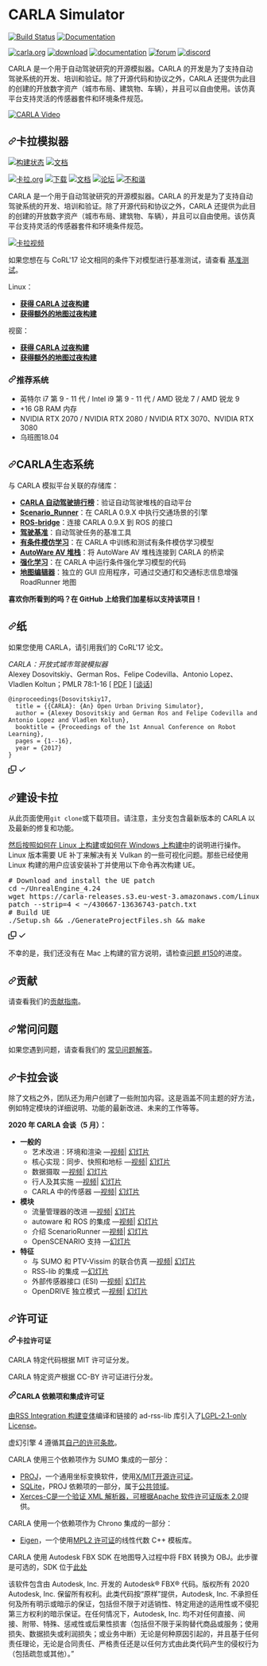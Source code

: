 CARLA Simulator
===============

[![Build Status](https://travis-ci.org/carla-simulator/carla.svg?branch=master)](https://travis-ci.org/carla-simulator/carla)
[![Documentation](https://readthedocs.org/projects/carla/badge/?version=latest)](http://carla.readthedocs.io)

[![carla.org](Docs/img/btn/web.png)](http://carla.org)
[![download](Docs/img/btn/download.png)](https://github.com/carla-simulator/carla/blob/master/Docs/download.md)
[![documentation](Docs/img/btn/docs.png)](http://carla.readthedocs.io)
[![forum](Docs/img/btn/forum.png)](https://github.com/carla-simulator/carla/discussions)
[![discord](Docs/img/btn/chat.png)](https://discord.gg/8kqACuC)

CARLA 是一个用于自动驾驶研究的开源模拟器。CARLA 的开发是为了支持自动驾驶系统的开发、培训和验证。除了开源代码和协议之外，CARLA 还提供为此目的创建的开放数字资产（城市布局、建筑物、车辆），并且可以自由使用。该仿真平台支持灵活的传感器套件和环境条件规范。

[![CARLA Video](Docs/img/video_thumbnail_0910.jpg)](https://www.youtube.com/watch?v=7jej46ALVRE)

<div class="Box-sc-g0xbh4-0 bJMeLZ js-snippet-clipboard-copy-unpositioned" data-hpc="true"><article class="markdown-body entry-content container-lg" itemprop="text"><h1 tabindex="-1" dir="auto"><a id="user-content-carla-simulator" class="anchor" aria-hidden="true" tabindex="-1" href="#carla-simulator"><svg class="octicon octicon-link" viewBox="0 0 16 16" version="1.1" width="16" height="16" aria-hidden="true"><path d="m7.775 3.275 1.25-1.25a3.5 3.5 0 1 1 4.95 4.95l-2.5 2.5a3.5 3.5 0 0 1-4.95 0 .751.751 0 0 1 .018-1.042.751.751 0 0 1 1.042-.018 1.998 1.998 0 0 0 2.83 0l2.5-2.5a2.002 2.002 0 0 0-2.83-2.83l-1.25 1.25a.751.751 0 0 1-1.042-.018.751.751 0 0 1-.018-1.042Zm-4.69 9.64a1.998 1.998 0 0 0 2.83 0l1.25-1.25a.751.751 0 0 1 1.042.018.751.751 0 0 1 .018 1.042l-1.25 1.25a3.5 3.5 0 1 1-4.95-4.95l2.5-2.5a3.5 3.5 0 0 1 4.95 0 .751.751 0 0 1-.018 1.042.751.751 0 0 1-1.042.018 1.998 1.998 0 0 0-2.83 0l-2.5 2.5a1.998 1.998 0 0 0 0 2.83Z"></path></svg></a><font style="vertical-align: inherit;"><font style="vertical-align: inherit;">卡拉模拟器</font></font></h1>
<p dir="auto"><a href="https://travis-ci.org/carla-simulator/carla" rel="nofollow"><img src="https://camo.githubusercontent.com/c27e39d83021f97dd6794e94f0d22876aeabcf81f5e0bcfa579dcfdb2bdcc415/68747470733a2f2f7472617669732d63692e6f72672f6361726c612d73696d756c61746f722f6361726c612e7376673f6272616e63683d6d6173746572" alt="构建状态" data-canonical-src="https://travis-ci.org/carla-simulator/carla.svg?branch=master" style="max-width: 100%;"></a>
<a href="http://carla.readthedocs.io" rel="nofollow"><img src="https://camo.githubusercontent.com/28f6fa2ec4916eb726e17cdd4879c439a751c18b4357104ec545f7ffeebab63f/68747470733a2f2f72656164746865646f63732e6f72672f70726f6a656374732f6361726c612f62616467652f3f76657273696f6e3d6c6174657374" alt="文档" data-canonical-src="https://readthedocs.org/projects/carla/badge/?version=latest" style="max-width: 100%;"></a></p>
<p dir="auto"><a href="http://carla.org" rel="nofollow"><img src="/carla-simulator/carla/raw/master/Docs/img/btn/web.png" alt="卡拉.org" style="max-width: 100%;"></a>
<a href="https://github.com/carla-simulator/carla/blob/master/Docs/download.md"><img src="/carla-simulator/carla/raw/master/Docs/img/btn/download.png" alt="下载" style="max-width: 100%;"></a>
<a href="http://carla.readthedocs.io" rel="nofollow"><img src="/carla-simulator/carla/raw/master/Docs/img/btn/docs.png" alt="文档" style="max-width: 100%;"></a>
<a href="https://github.com/carla-simulator/carla/discussions"><img src="/carla-simulator/carla/raw/master/Docs/img/btn/forum.png" alt="论坛" style="max-width: 100%;"></a>
<a href="https://discord.gg/8kqACuC" rel="nofollow"><img src="/carla-simulator/carla/raw/master/Docs/img/btn/chat.png" alt="不和谐" style="max-width: 100%;"></a></p>
<p dir="auto"><font style="vertical-align: inherit;"><font style="vertical-align: inherit;">CARLA 是一个用于自动驾驶研究的开源模拟器。</font><font style="vertical-align: inherit;">CARLA 的开发是为了支持自动驾驶系统的开发、培训和验证。</font><font style="vertical-align: inherit;">除了开源代码和协议之外，CARLA 还提供为此目的创建的开放数字资产（城市布局、建筑物、车辆），并且可以自由使用。</font><font style="vertical-align: inherit;">该仿真平台支持灵活的传感器套件和环境条件规范。</font></font></p>
<p dir="auto"><a href="https://www.youtube.com/watch?v=7jej46ALVRE" rel="nofollow"><img src="/carla-simulator/carla/raw/master/Docs/img/video_thumbnail_0910.jpg" alt="卡拉视频" style="max-width: 100%;"></a></p>
<p dir="auto"><font style="vertical-align: inherit;"><font style="vertical-align: inherit;">如果您想在与 CoRL'17 论文相同的条件下对模型进行基准测试，请查看
</font></font><a href="https://github.com/carla-simulator/driving-benchmarks"><font style="vertical-align: inherit;"><font style="vertical-align: inherit;">基准测试</font></font></a><font style="vertical-align: inherit;"><font style="vertical-align: inherit;">。</font></font></p>
<p dir="auto"><font style="vertical-align: inherit;"><font style="vertical-align: inherit;">Linux：</font></font></p>
<ul dir="auto">
<li><a href="http://carla-releases.s3.amazonaws.com/Linux/Dev/CARLA_Latest.tar.gz" rel="nofollow"><strong><font style="vertical-align: inherit;"><font style="vertical-align: inherit;">获得 CARLA 过夜构建</font></font></strong></a></li>
<li><a href="http://carla-releases.s3.amazonaws.com/Linux/Dev/AdditionalMaps_Latest.tar.gz" rel="nofollow"><strong><font style="vertical-align: inherit;"><font style="vertical-align: inherit;">获得额外的地图过夜构建</font></font></strong></a></li>
</ul>
<p dir="auto"><font style="vertical-align: inherit;"><font style="vertical-align: inherit;">视窗：</font></font></p>
<ul dir="auto">
<li><a href="http://carla-releases.s3.amazonaws.com/Windows/Dev/CARLA_Latest.zip" rel="nofollow"><strong><font style="vertical-align: inherit;"><font style="vertical-align: inherit;">获得 CARLA 过夜构建</font></font></strong></a></li>
<li><a href="http://carla-releases.s3.amazonaws.com/Windows/Dev/AdditionalMaps_Latest.zip" rel="nofollow"><strong><font style="vertical-align: inherit;"><font style="vertical-align: inherit;">获得额外的地图过夜构建</font></font></strong></a></li>
</ul>
<h3 tabindex="-1" dir="auto"><a id="user-content-recommended-system" class="anchor" aria-hidden="true" tabindex="-1" href="#recommended-system"><svg class="octicon octicon-link" viewBox="0 0 16 16" version="1.1" width="16" height="16" aria-hidden="true"><path d="m7.775 3.275 1.25-1.25a3.5 3.5 0 1 1 4.95 4.95l-2.5 2.5a3.5 3.5 0 0 1-4.95 0 .751.751 0 0 1 .018-1.042.751.751 0 0 1 1.042-.018 1.998 1.998 0 0 0 2.83 0l2.5-2.5a2.002 2.002 0 0 0-2.83-2.83l-1.25 1.25a.751.751 0 0 1-1.042-.018.751.751 0 0 1-.018-1.042Zm-4.69 9.64a1.998 1.998 0 0 0 2.83 0l1.25-1.25a.751.751 0 0 1 1.042.018.751.751 0 0 1 .018 1.042l-1.25 1.25a3.5 3.5 0 1 1-4.95-4.95l2.5-2.5a3.5 3.5 0 0 1 4.95 0 .751.751 0 0 1-.018 1.042.751.751 0 0 1-1.042.018 1.998 1.998 0 0 0-2.83 0l-2.5 2.5a1.998 1.998 0 0 0 0 2.83Z"></path></svg></a><font style="vertical-align: inherit;"><font style="vertical-align: inherit;">推荐系统</font></font></h3>
<ul dir="auto">
<li><font style="vertical-align: inherit;"><font style="vertical-align: inherit;">英特尔 i7 第 9 - 11 代 / Intel i9 第 9 - 11 代 / AMD 锐龙 7 / AMD 锐龙 9</font></font></li>
<li><font style="vertical-align: inherit;"><font style="vertical-align: inherit;">+16 GB RAM 内存</font></font></li>
<li><font style="vertical-align: inherit;"><font style="vertical-align: inherit;">NVIDIA RTX 2070 / NVIDIA RTX 2080 / NVIDIA RTX 3070、NVIDIA RTX 3080</font></font></li>
<li><font style="vertical-align: inherit;"><font style="vertical-align: inherit;">乌班图18.04</font></font></li>
</ul>
<h2 tabindex="-1" dir="auto"><a id="user-content-carla-ecosystem" class="anchor" aria-hidden="true" tabindex="-1" href="#carla-ecosystem"><svg class="octicon octicon-link" viewBox="0 0 16 16" version="1.1" width="16" height="16" aria-hidden="true"><path d="m7.775 3.275 1.25-1.25a3.5 3.5 0 1 1 4.95 4.95l-2.5 2.5a3.5 3.5 0 0 1-4.95 0 .751.751 0 0 1 .018-1.042.751.751 0 0 1 1.042-.018 1.998 1.998 0 0 0 2.83 0l2.5-2.5a2.002 2.002 0 0 0-2.83-2.83l-1.25 1.25a.751.751 0 0 1-1.042-.018.751.751 0 0 1-.018-1.042Zm-4.69 9.64a1.998 1.998 0 0 0 2.83 0l1.25-1.25a.751.751 0 0 1 1.042.018.751.751 0 0 1 .018 1.042l-1.25 1.25a3.5 3.5 0 1 1-4.95-4.95l2.5-2.5a3.5 3.5 0 0 1 4.95 0 .751.751 0 0 1-.018 1.042.751.751 0 0 1-1.042.018 1.998 1.998 0 0 0-2.83 0l-2.5 2.5a1.998 1.998 0 0 0 0 2.83Z"></path></svg></a><font style="vertical-align: inherit;"><font style="vertical-align: inherit;">CARLA生态系统</font></font></h2>
<p dir="auto"><font style="vertical-align: inherit;"><font style="vertical-align: inherit;">与 CARLA 模拟平台关联的存储库：</font></font></p>
<ul dir="auto">
<li><a href="https://leaderboard.carla.org/" rel="nofollow"><strong><font style="vertical-align: inherit;"><font style="vertical-align: inherit;">CARLA 自动驾驶排行榜</font></font></strong></a><font style="vertical-align: inherit;"><font style="vertical-align: inherit;">：验证自动驾驶堆栈的自动平台</font></font></li>
<li><a href="https://github.com/carla-simulator/scenario_runner"><strong><font style="vertical-align: inherit;"><font style="vertical-align: inherit;">Scenario_Runner</font></font></strong></a><font style="vertical-align: inherit;"><font style="vertical-align: inherit;">：在 CARLA 0.9.X 中执行交通场景的引擎</font></font></li>
<li><a href="https://github.com/carla-simulator/ros-bridge"><strong><font style="vertical-align: inherit;"><font style="vertical-align: inherit;">ROS-bridge</font></font></strong></a><font style="vertical-align: inherit;"><font style="vertical-align: inherit;">：连接 CARLA 0.9.X 到 ROS 的接口</font></font></li>
<li><a href="https://github.com/carla-simulator/driving-benchmarks"><strong><font style="vertical-align: inherit;"><font style="vertical-align: inherit;">驾驶基准</font></font></strong></a><font style="vertical-align: inherit;"><font style="vertical-align: inherit;">：自动驾驶任务的基准工具</font></font></li>
<li><a href="https://github.com/felipecode/coiltraine"><strong><font style="vertical-align: inherit;"><font style="vertical-align: inherit;">有条件模仿学习</font></font></strong></a><font style="vertical-align: inherit;"><font style="vertical-align: inherit;">：在 CARLA 中训练和测试有条件模仿学习模型</font></font></li>
<li><a href="https://github.com/carla-simulator/carla-autoware"><strong><font style="vertical-align: inherit;"><font style="vertical-align: inherit;">AutoWare AV 堆栈</font></font></strong></a><font style="vertical-align: inherit;"><font style="vertical-align: inherit;">：将 AutoWare AV 堆栈连接到 CARLA 的桥梁</font></font></li>
<li><a href="https://github.com/carla-simulator/reinforcement-learning"><strong><font style="vertical-align: inherit;"><font style="vertical-align: inherit;">强化学习</font></font></strong></a><font style="vertical-align: inherit;"><font style="vertical-align: inherit;">：在 CARLA 中运行条件强化学习模型的代码</font></font></li>
<li><a href="https://github.com/carla-simulator/carla-map-editor"><strong><font style="vertical-align: inherit;"><font style="vertical-align: inherit;">地图编辑器</font></font></strong></a><font style="vertical-align: inherit;"><font style="vertical-align: inherit;">：独立的 GUI 应用程序，可通过交通灯和交通标志信息增强 RoadRunner 地图</font></font></li>
</ul>
<p dir="auto"><strong><font style="vertical-align: inherit;"><font style="vertical-align: inherit;">喜欢你所看到的吗？</font><font style="vertical-align: inherit;">在 GitHub 上给我们加星标以支持该项目！</font></font></strong></p>
<h2 tabindex="-1" dir="auto"><a id="user-content-paper" class="anchor" aria-hidden="true" tabindex="-1" href="#paper"><svg class="octicon octicon-link" viewBox="0 0 16 16" version="1.1" width="16" height="16" aria-hidden="true"><path d="m7.775 3.275 1.25-1.25a3.5 3.5 0 1 1 4.95 4.95l-2.5 2.5a3.5 3.5 0 0 1-4.95 0 .751.751 0 0 1 .018-1.042.751.751 0 0 1 1.042-.018 1.998 1.998 0 0 0 2.83 0l2.5-2.5a2.002 2.002 0 0 0-2.83-2.83l-1.25 1.25a.751.751 0 0 1-1.042-.018.751.751 0 0 1-.018-1.042Zm-4.69 9.64a1.998 1.998 0 0 0 2.83 0l1.25-1.25a.751.751 0 0 1 1.042.018.751.751 0 0 1 .018 1.042l-1.25 1.25a3.5 3.5 0 1 1-4.95-4.95l2.5-2.5a3.5 3.5 0 0 1 4.95 0 .751.751 0 0 1-.018 1.042.751.751 0 0 1-1.042.018 1.998 1.998 0 0 0-2.83 0l-2.5 2.5a1.998 1.998 0 0 0 0 2.83Z"></path></svg></a><font style="vertical-align: inherit;"><font style="vertical-align: inherit;">纸</font></font></h2>
<p dir="auto"><font style="vertical-align: inherit;"><font style="vertical-align: inherit;">如果您使用 CARLA，请引用我们的 CoRL'17 论文。</font></font></p>
<p dir="auto"><em><font style="vertical-align: inherit;"><font style="vertical-align: inherit;">CARLA：开放式城市驾驶模拟器</font></font></em><br><font style="vertical-align: inherit;"><font style="vertical-align: inherit;">Alexey Dosovitskiy、German Ros、Felipe Codevilla、Antonio Lopez、Vladlen Koltun；</font><font style="vertical-align: inherit;">PMLR 78:1-16 [ </font></font><a href="http://proceedings.mlr.press/v78/dosovitskiy17a/dosovitskiy17a.pdf" rel="nofollow"><font style="vertical-align: inherit;"><font style="vertical-align: inherit;">PDF</font></font></a><font style="vertical-align: inherit;"><font style="vertical-align: inherit;"> ] [</font></font><a href="https://www.youtube.com/watch?v=xfyK03MEZ9Q&amp;feature=youtu.be&amp;t=2h44m30s" rel="nofollow"><font style="vertical-align: inherit;"><font style="vertical-align: inherit;">谈话</font></font></a><font style="vertical-align: inherit;"><font style="vertical-align: inherit;">]</font></font></p>
<div class="snippet-clipboard-content notranslate position-relative overflow-auto"><pre class="notranslate"><code>@inproceedings{Dosovitskiy17,
  title = {{CARLA}: {An} Open Urban Driving Simulator},
  author = {Alexey Dosovitskiy and German Ros and Felipe Codevilla and Antonio Lopez and Vladlen Koltun},
  booktitle = {Proceedings of the 1st Annual Conference on Robot Learning},
  pages = {1--16},
  year = {2017}
}
</code></pre><div class="zeroclipboard-container">
    <clipboard-copy aria-label="Copy" class="ClipboardButton btn btn-invisible js-clipboard-copy m-2 p-0 tooltipped-no-delay d-flex flex-justify-center flex-items-center" data-copy-feedback="Copied!" data-tooltip-direction="w" value="@inproceedings{Dosovitskiy17,
  title = {{CARLA}: {An} Open Urban Driving Simulator},
  author = {Alexey Dosovitskiy and German Ros and Felipe Codevilla and Antonio Lopez and Vladlen Koltun},
  booktitle = {Proceedings of the 1st Annual Conference on Robot Learning},
  pages = {1--16},
  year = {2017}
}" tabindex="0" role="button">
      <svg aria-hidden="true" height="16" viewBox="0 0 16 16" version="1.1" width="16" data-view-component="true" class="octicon octicon-copy js-clipboard-copy-icon">
    <path d="M0 6.75C0 5.784.784 5 1.75 5h1.5a.75.75 0 0 1 0 1.5h-1.5a.25.25 0 0 0-.25.25v7.5c0 .138.112.25.25.25h7.5a.25.25 0 0 0 .25-.25v-1.5a.75.75 0 0 1 1.5 0v1.5A1.75 1.75 0 0 1 9.25 16h-7.5A1.75 1.75 0 0 1 0 14.25Z"></path><path d="M5 1.75C5 .784 5.784 0 6.75 0h7.5C15.216 0 16 .784 16 1.75v7.5A1.75 1.75 0 0 1 14.25 11h-7.5A1.75 1.75 0 0 1 5 9.25Zm1.75-.25a.25.25 0 0 0-.25.25v7.5c0 .138.112.25.25.25h7.5a.25.25 0 0 0 .25-.25v-7.5a.25.25 0 0 0-.25-.25Z"></path>
</svg>
      <svg aria-hidden="true" height="16" viewBox="0 0 16 16" version="1.1" width="16" data-view-component="true" class="octicon octicon-check js-clipboard-check-icon color-fg-success d-none">
    <path d="M13.78 4.22a.75.75 0 0 1 0 1.06l-7.25 7.25a.75.75 0 0 1-1.06 0L2.22 9.28a.751.751 0 0 1 .018-1.042.751.751 0 0 1 1.042-.018L6 10.94l6.72-6.72a.75.75 0 0 1 1.06 0Z"></path>
</svg>
    </clipboard-copy>
  </div></div>
<h2 tabindex="-1" dir="auto"><a id="user-content-building-carla" class="anchor" aria-hidden="true" tabindex="-1" href="#building-carla"><svg class="octicon octicon-link" viewBox="0 0 16 16" version="1.1" width="16" height="16" aria-hidden="true"><path d="m7.775 3.275 1.25-1.25a3.5 3.5 0 1 1 4.95 4.95l-2.5 2.5a3.5 3.5 0 0 1-4.95 0 .751.751 0 0 1 .018-1.042.751.751 0 0 1 1.042-.018 1.998 1.998 0 0 0 2.83 0l2.5-2.5a2.002 2.002 0 0 0-2.83-2.83l-1.25 1.25a.751.751 0 0 1-1.042-.018.751.751 0 0 1-.018-1.042Zm-4.69 9.64a1.998 1.998 0 0 0 2.83 0l1.25-1.25a.751.751 0 0 1 1.042.018.751.751 0 0 1 .018 1.042l-1.25 1.25a3.5 3.5 0 1 1-4.95-4.95l2.5-2.5a3.5 3.5 0 0 1 4.95 0 .751.751 0 0 1-.018 1.042.751.751 0 0 1-1.042.018 1.998 1.998 0 0 0-2.83 0l-2.5 2.5a1.998 1.998 0 0 0 0 2.83Z"></path></svg></a><font style="vertical-align: inherit;"><font style="vertical-align: inherit;">建设卡拉</font></font></h2>
<p dir="auto"><font style="vertical-align: inherit;"><font style="vertical-align: inherit;">从此页面使用</font></font><code>git clone</code><font style="vertical-align: inherit;"><font style="vertical-align: inherit;">或下载项目。</font><font style="vertical-align: inherit;">请注意，主分支包含最新版本的 CARLA 以及最新的修复和功能。</font></font></p>
<p dir="auto"><font style="vertical-align: inherit;"></font><a href="https://carla.readthedocs.io/en/latest/build_linux/" rel="nofollow"><font style="vertical-align: inherit;"><font style="vertical-align: inherit;">然后按照如何在 Linux 上构建</font></font></a><font style="vertical-align: inherit;"><font style="vertical-align: inherit;">或</font></font><a href="https://carla.readthedocs.io/en/latest/build_windows/" rel="nofollow"><font style="vertical-align: inherit;"><font style="vertical-align: inherit;">如何在 Windows 上构建中</font></font></a><font style="vertical-align: inherit;"><font style="vertical-align: inherit;">的说明进行操作</font><font style="vertical-align: inherit;">。</font></font><br><font style="vertical-align: inherit;"><font style="vertical-align: inherit;">
Linux 版本需要 UE 补丁来解决有关 Vulkan 的一些可视化问题。</font><font style="vertical-align: inherit;">那些已经使用 Linux 构建的用户应该安装补丁并使用以下命令再次构建 UE。</font></font></p>
<div class="highlight highlight-source-shell notranslate position-relative overflow-auto" dir="auto"><pre><span class="pl-c"><span class="pl-c">#</span> Download and install the UE patch  </span>
<span class="pl-c1">cd</span> <span class="pl-k">~</span>/UnrealEngine_4.24
wget https://carla-releases.s3.eu-west-3.amazonaws.com/Linux/UE_Patch/430667-13636743-patch.txt <span class="pl-k">~</span>/430667-13636743-patch.txt
patch --strip=4 <span class="pl-k">&lt;</span> <span class="pl-k">~</span>/430667-13636743-patch.txt
<span class="pl-c"><span class="pl-c">#</span> Build UE</span>
./Setup.sh <span class="pl-k">&amp;&amp;</span> ./GenerateProjectFiles.sh <span class="pl-k">&amp;&amp;</span> make</pre><div class="zeroclipboard-container">
    <clipboard-copy aria-label="Copy" class="ClipboardButton btn btn-invisible js-clipboard-copy m-2 p-0 tooltipped-no-delay d-flex flex-justify-center flex-items-center" data-copy-feedback="Copied!" data-tooltip-direction="w" value="# Download and install the UE patch  
cd ~/UnrealEngine_4.24
wget https://carla-releases.s3.eu-west-3.amazonaws.com/Linux/UE_Patch/430667-13636743-patch.txt ~/430667-13636743-patch.txt
patch --strip=4 < ~/430667-13636743-patch.txt
# Build UE
./Setup.sh &amp;&amp; ./GenerateProjectFiles.sh &amp;&amp; make" tabindex="0" role="button">
      <svg aria-hidden="true" height="16" viewBox="0 0 16 16" version="1.1" width="16" data-view-component="true" class="octicon octicon-copy js-clipboard-copy-icon">
    <path d="M0 6.75C0 5.784.784 5 1.75 5h1.5a.75.75 0 0 1 0 1.5h-1.5a.25.25 0 0 0-.25.25v7.5c0 .138.112.25.25.25h7.5a.25.25 0 0 0 .25-.25v-1.5a.75.75 0 0 1 1.5 0v1.5A1.75 1.75 0 0 1 9.25 16h-7.5A1.75 1.75 0 0 1 0 14.25Z"></path><path d="M5 1.75C5 .784 5.784 0 6.75 0h7.5C15.216 0 16 .784 16 1.75v7.5A1.75 1.75 0 0 1 14.25 11h-7.5A1.75 1.75 0 0 1 5 9.25Zm1.75-.25a.25.25 0 0 0-.25.25v7.5c0 .138.112.25.25.25h7.5a.25.25 0 0 0 .25-.25v-7.5a.25.25 0 0 0-.25-.25Z"></path>
</svg>
      <svg aria-hidden="true" height="16" viewBox="0 0 16 16" version="1.1" width="16" data-view-component="true" class="octicon octicon-check js-clipboard-check-icon color-fg-success d-none">
    <path d="M13.78 4.22a.75.75 0 0 1 0 1.06l-7.25 7.25a.75.75 0 0 1-1.06 0L2.22 9.28a.751.751 0 0 1 .018-1.042.751.751 0 0 1 1.042-.018L6 10.94l6.72-6.72a.75.75 0 0 1 1.06 0Z"></path>
</svg>
    </clipboard-copy>
  </div></div>
<p dir="auto"><font style="vertical-align: inherit;"><font style="vertical-align: inherit;">不幸的是，我们还没有在 Mac 上构建的官方说明，请检查</font></font><a href="https://github.com/carla-simulator/carla/issues/150" data-hovercard-type="issue" data-hovercard-url="/carla-simulator/carla/issues/150/hovercard"><font style="vertical-align: inherit;"><font style="vertical-align: inherit;">问题 #150</font></font></a><font style="vertical-align: inherit;"><font style="vertical-align: inherit;">的进度。</font></font></p>
<h2 tabindex="-1" dir="auto"><a id="user-content-contributing" class="anchor" aria-hidden="true" tabindex="-1" href="#contributing"><svg class="octicon octicon-link" viewBox="0 0 16 16" version="1.1" width="16" height="16" aria-hidden="true"><path d="m7.775 3.275 1.25-1.25a3.5 3.5 0 1 1 4.95 4.95l-2.5 2.5a3.5 3.5 0 0 1-4.95 0 .751.751 0 0 1 .018-1.042.751.751 0 0 1 1.042-.018 1.998 1.998 0 0 0 2.83 0l2.5-2.5a2.002 2.002 0 0 0-2.83-2.83l-1.25 1.25a.751.751 0 0 1-1.042-.018.751.751 0 0 1-.018-1.042Zm-4.69 9.64a1.998 1.998 0 0 0 2.83 0l1.25-1.25a.751.751 0 0 1 1.042.018.751.751 0 0 1 .018 1.042l-1.25 1.25a3.5 3.5 0 1 1-4.95-4.95l2.5-2.5a3.5 3.5 0 0 1 4.95 0 .751.751 0 0 1-.018 1.042.751.751 0 0 1-1.042.018 1.998 1.998 0 0 0-2.83 0l-2.5 2.5a1.998 1.998 0 0 0 0 2.83Z"></path></svg></a><font style="vertical-align: inherit;"><font style="vertical-align: inherit;">贡献</font></font></h2>
<p dir="auto"><font style="vertical-align: inherit;"><font style="vertical-align: inherit;">请查看我们的</font></font><a href="https://carla.readthedocs.io/en/latest/cont_contribution_guidelines/" rel="nofollow"><font style="vertical-align: inherit;"><font style="vertical-align: inherit;">贡献指南</font></font></a><font style="vertical-align: inherit;"><font style="vertical-align: inherit;">。</font></font></p>
<h2 tabindex="-1" dir="auto"><a id="user-content-faq" class="anchor" aria-hidden="true" tabindex="-1" href="#faq"><svg class="octicon octicon-link" viewBox="0 0 16 16" version="1.1" width="16" height="16" aria-hidden="true"><path d="m7.775 3.275 1.25-1.25a3.5 3.5 0 1 1 4.95 4.95l-2.5 2.5a3.5 3.5 0 0 1-4.95 0 .751.751 0 0 1 .018-1.042.751.751 0 0 1 1.042-.018 1.998 1.998 0 0 0 2.83 0l2.5-2.5a2.002 2.002 0 0 0-2.83-2.83l-1.25 1.25a.751.751 0 0 1-1.042-.018.751.751 0 0 1-.018-1.042Zm-4.69 9.64a1.998 1.998 0 0 0 2.83 0l1.25-1.25a.751.751 0 0 1 1.042.018.751.751 0 0 1 .018 1.042l-1.25 1.25a3.5 3.5 0 1 1-4.95-4.95l2.5-2.5a3.5 3.5 0 0 1 4.95 0 .751.751 0 0 1-.018 1.042.751.751 0 0 1-1.042.018 1.998 1.998 0 0 0-2.83 0l-2.5 2.5a1.998 1.998 0 0 0 0 2.83Z"></path></svg></a><font style="vertical-align: inherit;"><font style="vertical-align: inherit;">常问问题</font></font></h2>
<p dir="auto"><font style="vertical-align: inherit;"><font style="vertical-align: inherit;">如果您遇到问题，请查看我们的
</font></font><a href="https://carla.readthedocs.io/en/latest/build_faq/" rel="nofollow"><font style="vertical-align: inherit;"><font style="vertical-align: inherit;">常见问题解答</font></font></a><font style="vertical-align: inherit;"><font style="vertical-align: inherit;">。</font></font></p>
<h2 tabindex="-1" dir="auto"><a id="user-content-carla-talks" class="anchor" aria-hidden="true" tabindex="-1" href="#carla-talks"><svg class="octicon octicon-link" viewBox="0 0 16 16" version="1.1" width="16" height="16" aria-hidden="true"><path d="m7.775 3.275 1.25-1.25a3.5 3.5 0 1 1 4.95 4.95l-2.5 2.5a3.5 3.5 0 0 1-4.95 0 .751.751 0 0 1 .018-1.042.751.751 0 0 1 1.042-.018 1.998 1.998 0 0 0 2.83 0l2.5-2.5a2.002 2.002 0 0 0-2.83-2.83l-1.25 1.25a.751.751 0 0 1-1.042-.018.751.751 0 0 1-.018-1.042Zm-4.69 9.64a1.998 1.998 0 0 0 2.83 0l1.25-1.25a.751.751 0 0 1 1.042.018.751.751 0 0 1 .018 1.042l-1.25 1.25a3.5 3.5 0 1 1-4.95-4.95l2.5-2.5a3.5 3.5 0 0 1 4.95 0 .751.751 0 0 1-.018 1.042.751.751 0 0 1-1.042.018 1.998 1.998 0 0 0-2.83 0l-2.5 2.5a1.998 1.998 0 0 0 0 2.83Z"></path></svg></a><font style="vertical-align: inherit;"><font style="vertical-align: inherit;">卡拉会谈</font></font></h2>
<p dir="auto"><font style="vertical-align: inherit;"><font style="vertical-align: inherit;">除了文档之外，团队还为用户创建了一些附加内容。</font><font style="vertical-align: inherit;">这是涵盖不同主题的好方法，例如特定模块的详细说明、功能的最新改进、未来的工作等等。</font></font></p>
<p dir="auto"><strong><font style="vertical-align: inherit;"><font style="vertical-align: inherit;">2020 年 CARLA 会谈（5 月）：</font></font></strong></p>
<ul dir="auto">
<li><strong><font style="vertical-align: inherit;"><font style="vertical-align: inherit;">一般的</font></font></strong>
<ul dir="auto">
<li><font style="vertical-align: inherit;"><font style="vertical-align: inherit;">艺术改进：环境和渲染 —</font></font><a href="https://youtu.be/ZZaHevsz8W8" rel="nofollow"><font style="vertical-align: inherit;"><font style="vertical-align: inherit;">视频</font></font></a><font style="vertical-align: inherit;"><font style="vertical-align: inherit;">| </font></font><a href="https://drive.google.com/file/d/1l9Ztaq0Q8fNN5YPU4-5vL13eZUwsQl5P/view?usp=sharing" rel="nofollow"><font style="vertical-align: inherit;"><font style="vertical-align: inherit;">幻灯片</font></font></a></li>
<li><font style="vertical-align: inherit;"><font style="vertical-align: inherit;">核心实现：同步、快照和地标 —</font></font><a href="https://youtu.be/nyyTLmphqY4" rel="nofollow"><font style="vertical-align: inherit;"><font style="vertical-align: inherit;">视频</font></font></a><font style="vertical-align: inherit;"><font style="vertical-align: inherit;">| </font></font><a href="https://drive.google.com/file/d/1yaOwf1419qWZqE1gTSrrknsWOhawEWh_/view?usp=sharing" rel="nofollow"><font style="vertical-align: inherit;"><font style="vertical-align: inherit;">幻灯片</font></font></a></li>
<li><font style="vertical-align: inherit;"><font style="vertical-align: inherit;">数据摄取 —</font></font><a href="https://youtu.be/mHiUUZ4xC9o" rel="nofollow"><font style="vertical-align: inherit;"><font style="vertical-align: inherit;">视频</font></font></a><font style="vertical-align: inherit;"><font style="vertical-align: inherit;">| </font></font><a href="https://drive.google.com/file/d/10uNBAMreKajYimIhwCqSYXjhfVs2bX31/view?usp=sharing" rel="nofollow"><font style="vertical-align: inherit;"><font style="vertical-align: inherit;">幻灯片</font></font></a></li>
<li><font style="vertical-align: inherit;"><font style="vertical-align: inherit;">行人及其实施 —</font></font><a href="https://youtu.be/Uoz2ihDwaWA" rel="nofollow"><font style="vertical-align: inherit;"><font style="vertical-align: inherit;">视频</font></font></a><font style="vertical-align: inherit;"><font style="vertical-align: inherit;">| </font></font><a href="https://drive.google.com/file/d/1Tsosin7BLP1k558shtbzUdo2ZXVKy5CB/view?usp=sharing" rel="nofollow"><font style="vertical-align: inherit;"><font style="vertical-align: inherit;">幻灯片</font></font></a></li>
<li><font style="vertical-align: inherit;"><font style="vertical-align: inherit;">CARLA 中的传感器 —</font></font><a href="https://youtu.be/T8qCSet8WK0" rel="nofollow"><font style="vertical-align: inherit;"><font style="vertical-align: inherit;">视频</font></font></a><font style="vertical-align: inherit;"><font style="vertical-align: inherit;">| </font></font><a href="https://drive.google.com/file/d/1UO8ZAIOp-1xaBzcFMfn_IoipycVkUo4q/view?usp=sharing" rel="nofollow"><font style="vertical-align: inherit;"><font style="vertical-align: inherit;">幻灯片</font></font></a></li>
</ul>
</li>
<li><strong><font style="vertical-align: inherit;"><font style="vertical-align: inherit;">模块</font></font></strong>
<ul dir="auto">
<li><font style="vertical-align: inherit;"><font style="vertical-align: inherit;">流量管理器的改进 —</font></font><a href="https://youtu.be/n9cufaJ17eA" rel="nofollow"><font style="vertical-align: inherit;"><font style="vertical-align: inherit;">视频</font></font></a><font style="vertical-align: inherit;"><font style="vertical-align: inherit;">| </font></font><a href="https://drive.google.com/file/d/1R9uNZ6pYHSZoEBxs2vYK7swiriKbbuxo/view?usp=sharing" rel="nofollow"><font style="vertical-align: inherit;"><font style="vertical-align: inherit;">幻灯片</font></font></a></li>
<li><font style="vertical-align: inherit;"><font style="vertical-align: inherit;">autoware 和 ROS 的集成 —</font></font><a href="https://youtu.be/ChIgcC2scwU" rel="nofollow"><font style="vertical-align: inherit;"><font style="vertical-align: inherit;">视频</font></font></a><font style="vertical-align: inherit;"><font style="vertical-align: inherit;">| </font></font><a href="https://drive.google.com/file/d/1uO6nBaFirrllb08OeqGAMVLApQ6EbgAt/view?usp=sharing" rel="nofollow"><font style="vertical-align: inherit;"><font style="vertical-align: inherit;">幻灯片</font></font></a></li>
<li><font style="vertical-align: inherit;"><font style="vertical-align: inherit;">介绍 ScenarioRunner —</font></font><a href="https://youtu.be/dcnnNJowqzM" rel="nofollow"><font style="vertical-align: inherit;"><font style="vertical-align: inherit;">视频</font></font></a><font style="vertical-align: inherit;"><font style="vertical-align: inherit;">| </font></font><a href="https://drive.google.com/file/d/1zgoH_kLOfIw117FJGm2IVZZAIRw9U2Q0/view?usp=sharing" rel="nofollow"><font style="vertical-align: inherit;"><font style="vertical-align: inherit;">幻灯片</font></font></a></li>
<li><font style="vertical-align: inherit;"><font style="vertical-align: inherit;">OpenSCENARIO 支持 —</font></font><a href="https://drive.google.com/file/d/1g6ATxZRTWEdstiZwfBN1_T_x_WwZs0zE/view?usp=sharing" rel="nofollow"><font style="vertical-align: inherit;"><font style="vertical-align: inherit;">幻灯片</font></font></a></li>
</ul>
</li>
<li><strong><font style="vertical-align: inherit;"><font style="vertical-align: inherit;">特征</font></font></strong>
<ul dir="auto">
<li><font style="vertical-align: inherit;"><font style="vertical-align: inherit;">与 SUMO 和 PTV-Vissim 的联合仿真 —</font></font><a href="https://youtu.be/PuFSbj1PU94" rel="nofollow"><font style="vertical-align: inherit;"><font style="vertical-align: inherit;">视频</font></font></a><font style="vertical-align: inherit;"><font style="vertical-align: inherit;">| </font></font><a href="https://drive.google.com/file/d/10DgMNUBqKqWBrdiwBiAIT4DdR9ObCquI/view?usp=sharing" rel="nofollow"><font style="vertical-align: inherit;"><font style="vertical-align: inherit;">幻灯片</font></font></a></li>
<li><font style="vertical-align: inherit;"><font style="vertical-align: inherit;">RSS-lib 的集成 —</font></font><a href="https://drive.google.com/file/d/1whREmrCv67fOMipgCk6kkiW4VPODig0A/view?usp=sharing" rel="nofollow"><font style="vertical-align: inherit;"><font style="vertical-align: inherit;">幻灯片</font></font></a></li>
<li><font style="vertical-align: inherit;"><font style="vertical-align: inherit;">外部传感器接口 (ESI) —</font></font><a href="https://youtu.be/5hXHPV9FIeY" rel="nofollow"><font style="vertical-align: inherit;"><font style="vertical-align: inherit;">视频</font></font></a><font style="vertical-align: inherit;"><font style="vertical-align: inherit;">| </font></font><a href="https://drive.google.com/file/d/1VWFaEoS12siW6NtQDUkm44BVO7tveRbJ/view?usp=sharing" rel="nofollow"><font style="vertical-align: inherit;"><font style="vertical-align: inherit;">幻灯片</font></font></a></li>
<li><font style="vertical-align: inherit;"><font style="vertical-align: inherit;">OpenDRIVE 独立模式 —</font></font><a href="https://youtu.be/U25GhofVV1Q" rel="nofollow"><font style="vertical-align: inherit;"><font style="vertical-align: inherit;">视频</font></font></a><font style="vertical-align: inherit;"><font style="vertical-align: inherit;">| </font></font><a href="https://drive.google.com/file/d/1D5VsgfX7dmgPWn7UtDDid3-OdS1HI4pY/view?usp=sharing" rel="nofollow"><font style="vertical-align: inherit;"><font style="vertical-align: inherit;">幻灯片</font></font></a></li>
</ul>
</li>
</ul>
<h2 tabindex="-1" dir="auto"><a id="user-content-licenses" class="anchor" aria-hidden="true" tabindex="-1" href="#licenses"><svg class="octicon octicon-link" viewBox="0 0 16 16" version="1.1" width="16" height="16" aria-hidden="true"><path d="m7.775 3.275 1.25-1.25a3.5 3.5 0 1 1 4.95 4.95l-2.5 2.5a3.5 3.5 0 0 1-4.95 0 .751.751 0 0 1 .018-1.042.751.751 0 0 1 1.042-.018 1.998 1.998 0 0 0 2.83 0l2.5-2.5a2.002 2.002 0 0 0-2.83-2.83l-1.25 1.25a.751.751 0 0 1-1.042-.018.751.751 0 0 1-.018-1.042Zm-4.69 9.64a1.998 1.998 0 0 0 2.83 0l1.25-1.25a.751.751 0 0 1 1.042.018.751.751 0 0 1 .018 1.042l-1.25 1.25a3.5 3.5 0 1 1-4.95-4.95l2.5-2.5a3.5 3.5 0 0 1 4.95 0 .751.751 0 0 1-.018 1.042.751.751 0 0 1-1.042.018 1.998 1.998 0 0 0-2.83 0l-2.5 2.5a1.998 1.998 0 0 0 0 2.83Z"></path></svg></a><font style="vertical-align: inherit;"><font style="vertical-align: inherit;">许可证</font></font></h2>
<h4 tabindex="-1" dir="auto"><a id="user-content-carla-licenses" class="anchor" aria-hidden="true" tabindex="-1" href="#carla-licenses"><svg class="octicon octicon-link" viewBox="0 0 16 16" version="1.1" width="16" height="16" aria-hidden="true"><path d="m7.775 3.275 1.25-1.25a3.5 3.5 0 1 1 4.95 4.95l-2.5 2.5a3.5 3.5 0 0 1-4.95 0 .751.751 0 0 1 .018-1.042.751.751 0 0 1 1.042-.018 1.998 1.998 0 0 0 2.83 0l2.5-2.5a2.002 2.002 0 0 0-2.83-2.83l-1.25 1.25a.751.751 0 0 1-1.042-.018.751.751 0 0 1-.018-1.042Zm-4.69 9.64a1.998 1.998 0 0 0 2.83 0l1.25-1.25a.751.751 0 0 1 1.042.018.751.751 0 0 1 .018 1.042l-1.25 1.25a3.5 3.5 0 1 1-4.95-4.95l2.5-2.5a3.5 3.5 0 0 1 4.95 0 .751.751 0 0 1-.018 1.042.751.751 0 0 1-1.042.018 1.998 1.998 0 0 0-2.83 0l-2.5 2.5a1.998 1.998 0 0 0 0 2.83Z"></path></svg></a><font style="vertical-align: inherit;"><font style="vertical-align: inherit;">卡拉许可证</font></font></h4>
<p dir="auto"><font style="vertical-align: inherit;"><font style="vertical-align: inherit;">CARLA 特定代码根据 MIT 许可证分发。</font></font></p>
<p dir="auto"><font style="vertical-align: inherit;"><font style="vertical-align: inherit;">CARLA 特定资产根据 CC-BY 许可证进行分发。</font></font></p>
<h4 tabindex="-1" dir="auto"><a id="user-content-carla-dependency-and-integration-licenses" class="anchor" aria-hidden="true" tabindex="-1" href="#carla-dependency-and-integration-licenses"><svg class="octicon octicon-link" viewBox="0 0 16 16" version="1.1" width="16" height="16" aria-hidden="true"><path d="m7.775 3.275 1.25-1.25a3.5 3.5 0 1 1 4.95 4.95l-2.5 2.5a3.5 3.5 0 0 1-4.95 0 .751.751 0 0 1 .018-1.042.751.751 0 0 1 1.042-.018 1.998 1.998 0 0 0 2.83 0l2.5-2.5a2.002 2.002 0 0 0-2.83-2.83l-1.25 1.25a.751.751 0 0 1-1.042-.018.751.751 0 0 1-.018-1.042Zm-4.69 9.64a1.998 1.998 0 0 0 2.83 0l1.25-1.25a.751.751 0 0 1 1.042.018.751.751 0 0 1 .018 1.042l-1.25 1.25a3.5 3.5 0 1 1-4.95-4.95l2.5-2.5a3.5 3.5 0 0 1 4.95 0 .751.751 0 0 1-.018 1.042.751.751 0 0 1-1.042.018 1.998 1.998 0 0 0-2.83 0l-2.5 2.5a1.998 1.998 0 0 0 0 2.83Z"></path></svg></a><font style="vertical-align: inherit;"><font style="vertical-align: inherit;">CARLA 依赖项和集成许可证</font></font></h4>
<p dir="auto"><font style="vertical-align: inherit;"></font><a href="/carla-simulator/carla/blob/master/Docs/adv_rss.md"><font style="vertical-align: inherit;"><font style="vertical-align: inherit;">由RSS Integration 构建变体</font></font></a><font style="vertical-align: inherit;"><font style="vertical-align: inherit;">编译和链接的 ad-rss-lib 库</font><font style="vertical-align: inherit;">引入了</font></font><a href="https://opensource.org/licenses/LGPL-2.1" rel="nofollow"><font style="vertical-align: inherit;"><font style="vertical-align: inherit;">LGPL-2.1-only License</font></font></a><font style="vertical-align: inherit;"><font style="vertical-align: inherit;">。</font></font></p>
<p dir="auto"><font style="vertical-align: inherit;"><font style="vertical-align: inherit;">虚幻引擎 4 遵循其</font></font><a href="https://www.unrealengine.com/en-US/faq" rel="nofollow"><font style="vertical-align: inherit;"><font style="vertical-align: inherit;">自己的许可条款</font></font></a><font style="vertical-align: inherit;"><font style="vertical-align: inherit;">。</font></font></p>
<p dir="auto"><font style="vertical-align: inherit;"><font style="vertical-align: inherit;">CARLA 使用三个依赖项作为 SUMO 集成的一部分：</font></font></p>
<ul dir="auto">
<li><a href="https://proj.org/" rel="nofollow"><font style="vertical-align: inherit;"><font style="vertical-align: inherit;">PROJ</font></font></a><font style="vertical-align: inherit;"><font style="vertical-align: inherit;">，一个通用坐标变换软件，使用</font></font><a href="https://proj.org/about.html#license" rel="nofollow"><font style="vertical-align: inherit;"><font style="vertical-align: inherit;">X/MIT开源许可证</font></font></a><font style="vertical-align: inherit;"><font style="vertical-align: inherit;">。</font></font></li>
<li><a href="https://www.sqlite.org" rel="nofollow"><font style="vertical-align: inherit;"><font style="vertical-align: inherit;">SQLite</font></font></a><font style="vertical-align: inherit;"><font style="vertical-align: inherit;">，PROJ 依赖项的一部分，属于</font></font><a href="https://www.sqlite.org/purchase/license" rel="nofollow"><font style="vertical-align: inherit;"><font style="vertical-align: inherit;">公共领域</font></font></a><font style="vertical-align: inherit;"><font style="vertical-align: inherit;">。</font></font></li>
<li><a href="https://xerces.apache.org/xerces-c/" rel="nofollow"><font style="vertical-align: inherit;"><font style="vertical-align: inherit;">Xerces-C是一个验证 XML 解析器，可根据</font></font></a><font style="vertical-align: inherit;"></font><a href="http://www.apache.org/licenses/LICENSE-2.0.html" rel="nofollow"><font style="vertical-align: inherit;"><font style="vertical-align: inherit;">Apache 软件许可证版本 2.0</font></font></a><font style="vertical-align: inherit;"><font style="vertical-align: inherit;">提供</font><font style="vertical-align: inherit;">。</font></font></li>
</ul>
<p dir="auto"><font style="vertical-align: inherit;"><font style="vertical-align: inherit;">CARLA 使用一个依赖项作为 Chrono 集成的一部分：</font></font></p>
<ul dir="auto">
<li><a href="https://eigen.tuxfamily.org/index.php?title=Main_Page" rel="nofollow"><font style="vertical-align: inherit;"><font style="vertical-align: inherit;">Eigen</font></font></a><font style="vertical-align: inherit;"><font style="vertical-align: inherit;">，一个使用</font></font><a href="https://www.mozilla.org/en-US/MPL/2.0/" rel="nofollow"><font style="vertical-align: inherit;"><font style="vertical-align: inherit;">MPL2 许可证</font></font></a><font style="vertical-align: inherit;"><font style="vertical-align: inherit;">的线性代数 C++ 模板库。</font></font></li>
</ul>
<p dir="auto"><font style="vertical-align: inherit;"><font style="vertical-align: inherit;">CARLA 使用 Autodesk FBX SDK 在地图导入过程中将 FBX 转换为 OBJ。</font><font style="vertical-align: inherit;">此步骤是可选的，SDK 位于</font></font><a href="https://www.autodesk.com/developer-network/platform-technologies/fbx-sdk-2020-0" rel="nofollow"><font style="vertical-align: inherit;"><font style="vertical-align: inherit;">此处</font></font></a></p>
<p dir="auto"><font style="vertical-align: inherit;"><font style="vertical-align: inherit;">该软件包含由 Autodesk, Inc. 开发的 Autodesk® FBX® 代码。版权所有 2020 Autodesk, Inc. 保留所有权利。</font><font style="vertical-align: inherit;">此类代码按“原样”提供，Autodesk, Inc. 不承担任何及所有明示或暗示的保证，包括但不限于对适销性、特定用途的适用性或不侵犯第三方权利的暗示保证。</font><font style="vertical-align: inherit;">在任何情况下，Autodesk, Inc. 均不对任何直接、间接、附带、特殊、惩戒性或后果性损害（包括但不限于采购替代商品或服务；使用损失、数据损失或利润损失；或业务中断）无论是何种原因引起的，并且基于任何责任理论，无论是合同责任、严格责任还是以任何方式由此类代码产生的侵权行为（包括疏忽或其他）。”</font></font></p>
</article></div>
